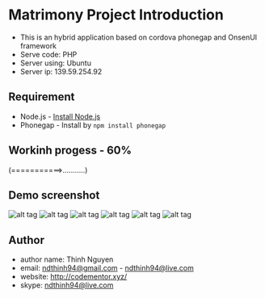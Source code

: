 Matrimony Project Introduction
====

- This is an hybrid application based on cordova phonegap and OnsenUI framework
- Serve code: PHP
- Server using: Ubuntu
- Server ip: 139.59.254.92

## Requirement

 * Node.js - [Install Node.js](http://nodejs.org)
 * Phonegap - Install by `npm install phonegap`

## Workinh progess - 60%

(===========>...........)

## Demo screenshot
![alt tag](http://139.59.254.92/upload/m1.PNG)
![alt tag](http://139.59.254.92/upload/m2.PNG)
![alt tag](http://139.59.254.92/upload/m3.PNG)
![alt tag](http://139.59.254.92/upload/m4.PNG)
![alt tag](http://139.59.254.92/upload/m5.PNG)
![alt tag](http://139.59.254.92/upload/m6.PNG)

## Author
- author name: Thinh Nguyen
- email: ndthinh94@gmail.com - ndthinh94@live.com
- website: http://codementor.xyz/
- skype: ndthinh94@live.com
